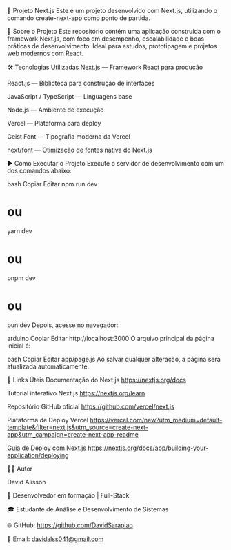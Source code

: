 🚀 Projeto Next.js
Este é um projeto desenvolvido com Next.js, utilizando o comando create-next-app como ponto de partida.

📌 Sobre o Projeto
Este repositório contém uma aplicação construída com o framework Next.js, com foco em desempenho, escalabilidade e boas práticas de desenvolvimento. Ideal para estudos, prototipagem e projetos web modernos com React.

🛠️ Tecnologias Utilizadas
Next.js — Framework React para produção

React.js — Biblioteca para construção de interfaces

JavaScript / TypeScript — Linguagens base

Node.js — Ambiente de execução

Vercel — Plataforma para deploy

Geist Font — Tipografia moderna da Vercel

next/font — Otimização de fontes nativa do Next.js

▶️ Como Executar o Projeto
Execute o servidor de desenvolvimento com um dos comandos abaixo:

bash
Copiar
Editar
npm run dev
# ou
yarn dev
# ou
pnpm dev
# ou
bun dev
Depois, acesse no navegador:

arduino
Copiar
Editar
http://localhost:3000
O arquivo principal da página inicial é:

bash
Copiar
Editar
app/page.js
Ao salvar qualquer alteração, a página será atualizada automaticamente.

🔗 Links Úteis
Documentação do Next.js
https://nextjs.org/docs

Tutorial interativo Next.js
https://nextjs.org/learn

Repositório GitHub oficial
https://github.com/vercel/next.js

Plataforma de Deploy Vercel
https://vercel.com/new?utm_medium=default-template&filter=next.js&utm_source=create-next-app&utm_campaign=create-next-app-readme

Guia de Deploy com Next.js
https://nextjs.org/docs/app/building-your-application/deploying

👨‍💻 Autor

David Alisson

💼 Desenvolvedor em formação | Full-Stack

🎓 Estudante de Análise e Desenvolvimento de Sistemas

🌐 GitHub: https://github.com/DavidSarapiao

📧 Email: davidalss041@gmail.com